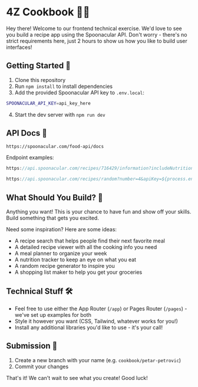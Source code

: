 # 4Z Cookbook 👩‍🍳

Hey there! Welcome to our frontend technical exercise. We'd love to see you build a recipe app using the Spoonacular API. Don't worry - there's no strict requirements here, just 2 hours to show us how you like to build user interfaces!

## Getting Started 🚀

1. Clone this repository
2. Run `npm install` to install dependencies
3. Add the provided Spoonacular API key to `.env.local`:

```bash
SPOONACULAR_API_KEY=api_key_here
```

4. Start the dev server with `npm run dev`

## API Docs 🥄

```
https://spoonacular.com/food-api/docs
```

Endpoint examples:

```js
https://api.spoonacular.com/recipes/716429/information?includeNutrition=false&apiKey=${process.env.SPOONACULAR_API_KEY}

https://api.spoonacular.com/recipes/random?number=4&apiKey=${process.env.SPOONACULAR_API_KEY}
```

## What Should You Build? 🤔

Anything you want! This is your chance to have fun and show off your skills. Build something that gets you excited.

Need some inspiration? Here are some ideas:

- A recipe search that helps people find their next favorite meal
- A detailed recipe viewer with all the cooking info you need
- A meal planner to organize your week
- A nutrition tracker to keep an eye on what you eat
- A random recipe generator to inspire you
- A shopping list maker to help you get your groceries

## Technical Stuff 🛠️

- Feel free to use either the App Router (`/app`) or Pages Router (`/pages`) - we've set up examples for both
- Style it however you want (CSS, Tailwind, whatever works for you!)
- Install any additional libraries you'd like to use - it's your call!

## Submission 🎯

1. Create a new branch with your name (e.g. `cookbook/petar-petrovic`)
2. Commit your changes

That's it! We can't wait to see what you create! Good luck!

